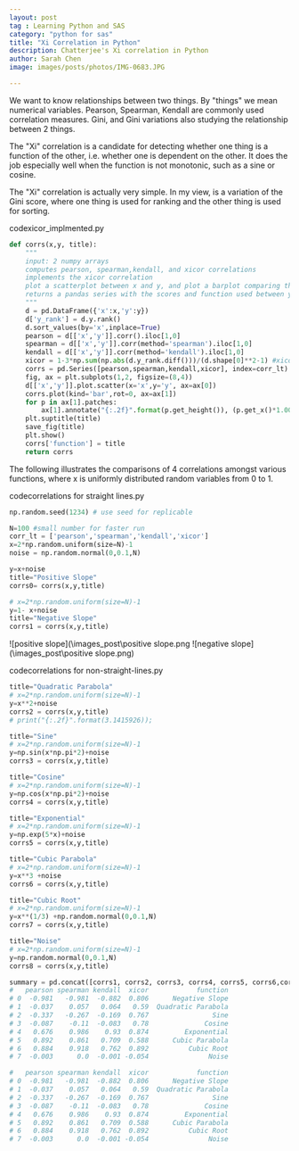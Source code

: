 ```yaml
---
layout: post
tag : Learning Python and SAS
category: "python for sas"
title: "Xi Correlation in Python"
description: Chatterjee's Xi correlation in Python
author: Sarah Chen
image: images/posts/photos/IMG-0683.JPG

---
```


We want to know relationships between two things. By "things" we mean numerical variables.  Pearson, Spearman, Kendall are commonly used correlation measures.  Gini, and Gini variations also studying the relationship between 2 things.  

The "Xi" correlation is a candidate for detecting whether one thing is a function of the other, i.e. whether one is dependent on the other.  It does the job especially well when the function is not monotonic, such as a sine or cosine. 

The "Xi" correlation is actually very simple. In my view, is a variation of the Gini score, where one thing is used for ranking and the other thing is used for sorting. 


<div class="code-head"><span>code</span>xicor_implmented.py</div>

```py
def corrs(x,y, title):
    """
    input: 2 numpy arrays
    computes pearson, spearman,kendall, and xicor correlations
    implements the xicor correlation
    plot a scatterplot between x and y, and plot a barplot comparing the correlations
    returns a pandas series with the scores and function used between y and x
    """
    d = pd.DataFrame({'x':x,'y':y})
    d['y_rank'] = d.y.rank()
    d.sort_values(by='x',inplace=True)
    pearson = d[['x','y']].corr().iloc[1,0]
    spearman = d[['x','y']].corr(method='spearman').iloc[1,0]
    kendall = d[['x','y']].corr(method='kendall').iloc[1,0]
    xicor = 1-3*np.sum(np.abs(d.y_rank.diff()))/(d.shape[0]**2-1) #xicorr
    corrs = pd.Series([pearson,spearman,kendall,xicor], index=corr_lt)
    fig, ax = plt.subplots(1,2, figsize=(8,4))
    d[['x','y']].plot.scatter(x='x',y='y', ax=ax[0])
    corrs.plot(kind='bar',rot=0, ax=ax[1])
    for p in ax[1].patches:
        ax[1].annotate("{:.2f}".format(p.get_height()), (p.get_x()*1.005, p.get_height()*1.005))
    plt.suptitle(title)
    save_fig(title)
    plt.show()
    corrs['function'] = title
    return corrs
```

The following illustrates the comparisons of 4 correlations amongst various functions, where <span class="coding">x</span> is uniformly distributed random variables from 0 to 1. 

<div class="code-head"><span>code</span>correlations for straight lines.py</div>

```python
np.random.seed(1234) # use seed for replicable 

N=100 #small number for faster run
corr_lt = ['pearson','spearman','kendall','xicor']
x=2*np.random.uniform(size=N)-1
noise = np.random.normal(0,0.1,N)

y=x+noise
title="Positive Slope"
corrs0= corrs(x,y,title)

# x=2*np.random.uniform(size=N)-1
y=1- x+noise
title="Negative Slope"
corrs1 = corrs(x,y,title)
```
![positive slope](\images\_post\positive slope.png
![negative slope](\images\_post\positive slope.png)

<div class="code-head"><span>code</span>correlations for non-straight-lines.py</div> 

```python
title="Quadratic Parabola"
# x=2*np.random.uniform(size=N)-1
y=x**2+noise
corrs2 = corrs(x,y,title)
# print("{:.2f}".format(3.1415926));

title="Sine"
# x=2*np.random.uniform(size=N)-1
y=np.sin(x*np.pi*2)+noise
corrs3 = corrs(x,y,title)

title="Cosine"
# x=2*np.random.uniform(size=N)-1
y=np.cos(x*np.pi*2)+noise
corrs4 = corrs(x,y,title)

title="Exponential"
# x=2*np.random.uniform(size=N)-1
y=np.exp(5*x)+noise
corrs5 = corrs(x,y,title)

title="Cubic Parabola"
# x=2*np.random.uniform(size=N)-1
y=x**3 +noise
corrs6 = corrs(x,y,title)

title="Cubic Root"
# x=2*np.random.uniform(size=N)-1
y=x**(1/3) +np.random.normal(0,0.1,N)
corrs7 = corrs(x,y,title)

title="Noise"
# x=2*np.random.uniform(size=N)-1
y=np.random.normal(0,0.1,N)
corrs8 = corrs(x,y,title)

summary = pd.concat([corrs1, corrs2, corrs3, corrs4, corrs5, corrs6,corrs7, corrs8], axis=1).T
#   pearson spearman kendall  xicor            function
# 0  -0.981   -0.981  -0.882  0.806      Negative Slope
# 1  -0.037    0.057   0.064   0.59  Quadratic Parabola
# 2  -0.337   -0.267  -0.169  0.767                Sine
# 3  -0.087    -0.11  -0.083   0.78              Cosine
# 4   0.676    0.986    0.93  0.874         Exponential
# 5   0.892    0.861   0.709  0.588      Cubic Parabola
# 6   0.884    0.918   0.762  0.892          Cubic Root
# 7  -0.003      0.0  -0.001 -0.054               Noise

#   pearson spearman kendall  xicor            function
# 0  -0.981   -0.981  -0.882  0.806      Negative Slope
# 1  -0.037    0.057   0.064   0.59  Quadratic Parabola
# 2  -0.337   -0.267  -0.169  0.767                Sine
# 3  -0.087    -0.11  -0.083   0.78              Cosine
# 4   0.676    0.986    0.93  0.874         Exponential
# 5   0.892    0.861   0.709  0.588      Cubic Parabola
# 6   0.884    0.918   0.762  0.892          Cubic Root
# 7  -0.003      0.0  -0.001 -0.054               Noise

```
